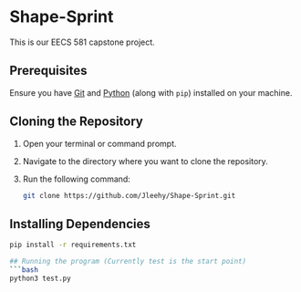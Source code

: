 # Shape-Sprint
This is our EECS 581 capstone project.

## Prerequisites

Ensure you have [Git](https://git-scm.com/) and [Python](https://www.python.org/) (along with `pip`) installed on your machine.

## Cloning the Repository

1. Open your terminal or command prompt.
2. Navigate to the directory where you want to clone the repository.
3. Run the following command:

   ```bash
   git clone https://github.com/Jleehy/Shape-Sprint.git

## Installing Dependencies
  ```bash
  pip install -r requirements.txt

## Running the program (Currently test is the start point)
  ```bash
  python3 test.py
